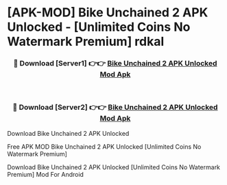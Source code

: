 # [APK-MOD] Bike Unchained 2 APK Unlocked - [Unlimited Coins No Watermark Premium] rdkal



<div align="center">
<h3>🔴 Download [Server1] 👉👉 <a href="https://momento.my/?title=Bike_Unchained_2_APK_Unlocked">Bike Unchained 2 APK Unlocked Mod Apk</a></h3><br>

<h3>🔴 Download [Server2] 👉👉 <a href="https://momento.my/?title=Bike_Unchained_2_APK_Unlocked">Bike Unchained 2 APK Unlocked Mod Apk</a></h3>
</div>



Download Bike Unchained 2 APK Unlocked 

Free APK MOD Bike Unchained 2 APK Unlocked [Unlimited Coins No Watermark Premium]

Download Bike Unchained 2 APK Unlocked [Unlimited Coins No Watermark Premium] Mod For Android
